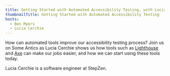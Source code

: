 ```yaml
---
title: Getting Started with Automated Accessibility Testing, with Lucia Cerchie
thumbnailTitle: Getting Started with Automated Accessibility Testing
hosts:
  - Ben Myers
  - Lucia Cerchie
---
```


How can automated tools improve our accessibility testing process? Join us on Some Antics as Lucia Cerchie shows us how tools such as [Lighthouse](https://developers.google.com/web/tools/lighthouse) and [Axe](https://www.deque.com/axe/devtools/) can make our jobs easier, and how we can start using these tools today.

Lucia Cerchie is a software engineer at StepZen.